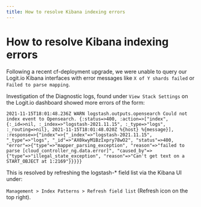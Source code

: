 ```yaml
---
title: How to resolve Kibana indexing errors
---
```


# How to resolve Kibana indexing errors

Following a recent cf-deployment upgrade, we were unable to query our Logit.io
Kibana interfaces with error messages like `X of Y shards failed` or `Failed to parse mapping`.

Investigation of the Diagnostic logs, found under `View Stack Settings`
on the Logit.io dashboard showed more errors of the form:

```
2021-11-15T18:01:48.236Z WARN logstash.outputs.opensearch Could not index event to Opensearch. {:status=>400, :action=>["index", {:_id=>nil, :_index=>"logstash-2021.11.15", :_type=>"logs", :_routing=>nil}, 2021-11-15T18:01:48.020Z %{host} %{message}], :response=>{"index"=>{"_index"=>"logstash-2021.11.15", "_type"=>"logs", "_id"=>"AX0kwyM1BzIxpry78wO2", "status"=>400, "error"=>{"type"=>"mapper_parsing_exception", "reason"=>"failed to parse [cloud_controller_ng.data.error]", "caused_by"=>{"type"=>"illegal_state_exception", "reason"=>"Can't get text on a START_OBJECT at 1:2169"}}}}}
```

This is resolved by refreshing the logstash-\* field list via the Kibana UI
under:

`Management > Index Patterns > Refresh field list` (Refresh icon on the top
right).
